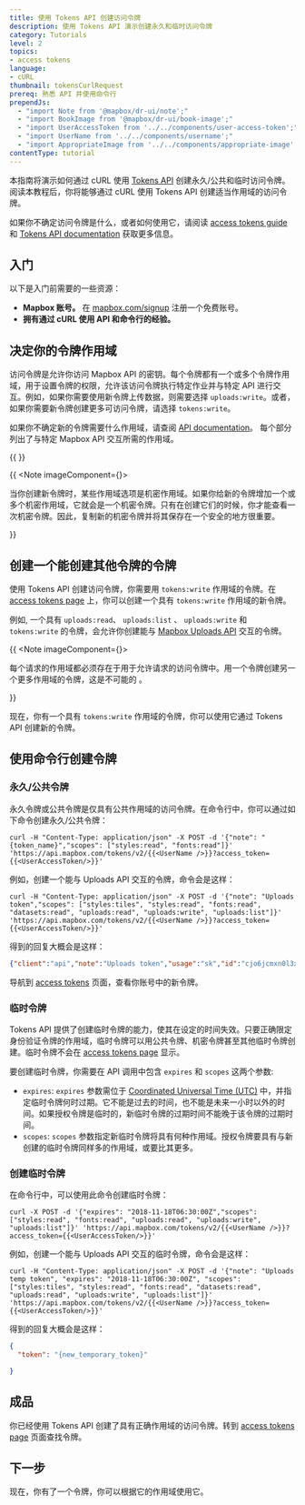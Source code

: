 ```yaml
---
title: 使用 Tokens API 创建访问令牌
description: 使用 Tokens API 演示创建永久和临时访问令牌
category: Tutorials
level: 2
topics:
- access tokens
language:
- cURL
thumbnail: tokensCurlRequest
prereq: 熟悉 API 并使用命令行
prependJs:
  - "import Note from '@mapbox/dr-ui/note';"
  - "import BookImage from '@mapbox/dr-ui/book-image';"
  - "import UserAccessToken from '../../components/user-access-token';"
  - "import UserName from '../../components/username';"
  - "import AppropriateImage from '../../components/appropriate-image';"
contentType: tutorial
---
```


本指南将演示如何通过 cURL 使用 [Tokens API](https://docs.mapbox.com/api/accounts/#tokens) 创建永久/公共和临时访问令牌。阅读本教程后，你将能够通过 cURL 使用 Tokens API 创建适当作用域的访问令牌。

如果你不确定访问令牌是什么，或者如何使用它，请阅读 [access tokens guide](/help/how-mapbox-works/access-tokens/) 和 [Tokens API documentation](https://docs.mapbox.com/api/accounts/#tokens) 获取更多信息。

## 入门

以下是入门前需要的一些资源：

- **Mapbox 账号。** 在 [mapbox.com/signup](https://www.mapbox.com/signup/) 注册一个免费账号。
- **拥有通过 cURL 使用 API 和命令行的经验。**

## 决定你的令牌作用域

访问令牌是允许你访问 Mapbox API 的密钥。每个令牌都有一个或多个令牌作用域，用于设置令牌的权限，允许该访问令牌执行特定作业并与特定 API 进行交互。例如，如果你需要使用新令牌上传数据，则需要选择 `uploads:write`。或者，如果你需要新令牌创建更多可访问令牌，请选择 `tokens:write`。

如果你不确定新的令牌需要什么作用域，请查阅 [API documentation](https://docs.mapbox.com/api/)。 每个部分列出了与特定 Mapbox API 交互所需的作用域。

{{
<AppropriateImage imageId="tokenScopes" />
}}

{{
<Note imageComponent={<BookImage />}>
  <p>当你创建新令牌时，某些作用域选项是机密作用域。如果你给新的令牌增加一个或多个机密作用域，它就会是一个机密令牌。只有在创建它们的时候，你才能查看一次机密令牌。因此，复制新的机密令牌并将其保存在一个安全的地方很重要。</p>
</Note>
}}

## 创建一个能创建其他令牌的令牌

使用 Tokens API 创建访问令牌，你需要用 `tokens:write` 作用域的令牌。在 [access tokens page](https://www.mapbox.com/account/access-tokens) 上，你可以创建一个具有 `tokens:write` 作用域的新令牌。

例如, 一个具有 `uploads:read`、 `uploads:list` 、 `uploads:write` 和 `tokens:write` 的令牌，会允许你创建能与 [Mapbox Uploads API](https://docs.mapbox.com/api/maps/#uploads) 交互的令牌。

{{
<Note imageComponent={<BookImage />}>
  <p>每个请求的作用域都必须存在于用于允许请求的访问令牌中。用一个令牌创建另一个更多作用域的令牌，这是不可能的 。</p>
</Note>
}}

现在，你有一个具有 `tokens:write` 作用域的令牌，你可以使用它通过 Tokens API 创建新的令牌。

## 使用命令行创建令牌

### 永久/公共令牌

永久令牌或公共令牌是仅具有公共作用域的访问令牌。在命令行中，你可以通过如下命令创建永久/公共令牌：

```curl
curl -H "Content-Type: application/json" -X POST -d '{"note": "{token_name}","scopes": ["styles:read", "fonts:read"]}' 'https://api.mapbox.com/tokens/v2/{{<UserName />}}?access_token={{<UserAccessToken/>}}'
```

例如，创建一个能与 Uploads API 交互的令牌，命令会是这样：

```curl
curl -H "Content-Type: application/json" -X POST -d '{"note": "Uploads token","scopes": ["styles:tiles", "styles:read", "fonts:read", "datasets:read", "uploads:read", "uploads:write", "uploads:list"]}' 'https://api.mapbox.com/tokens/v2/{{<UserName />}}?access_token={{<UserAccessToken/>}}'
```

得到的回复大概会是这样：

```json
{"client":"api","note":"Uploads token","usage":"sk","id":"cjo6jcmxn0l3x3vqmdr4epqk8","default":false,"scopes":["styles:tiles","styles:read","fonts:read","datasets:read","uploads:read","uploads:write","uploads:list"],"created":"2018-11-07T02:19:53.538Z","modified":"2018-11-07T02:19:53.538Z","token":"{new_access_token}"}
```

导航到 [access tokens](https://www.mapbox.com/account/access-tokens) 页面，查看你账号中的新令牌。

### 临时令牌

Tokens API 提供了创建临时令牌的能力，使其在设定的时间失效。只要正确限定身份验证令牌的作用域，临时令牌可以用公共令牌、机密令牌甚至其他临时令牌创建。临时令牌不会在 [access tokens page](https://www.mapbox.com/account/access-tokens) 显示。

要创建临时令牌，你需要在 API 调用中包含 `expires` 和 `scopes` 这两个参数:

- `expires`: `expires` 参数需位于 [Coordinated Universal Time (UTC)](https://www.timeanddate.com/worldclock/timezone/utc) 中，并指定临时令牌何时过期。它不能是过去的时间，也不能是未来一小时以外的时间。如果授权令牌是临时的，新临时令牌的过期时间不能晚于该令牌的过期时间。
- `scopes`: `scopes` 参数指定新临时令牌将具有何种作用域。授权令牌要具有与新创建的临时令牌同样多的作用域，或要比其更多。

### 创建临时令牌

在命令行中，可以使用此命令创建临时令牌：


```curl
curl -X POST -d '{"expires": "2018-11-18T06:30:00Z","scopes": ["styles:read", "fonts:read", "uploads:read", "uploads:write", "uploads:list"]}' 'https://api.mapbox.com/tokens/v2/{{<UserName />}}?access_token={{<UserAccessToken/>}}'
```

例如，创建一个能与 Uploads API 交互的临时令牌，命令会是这样：

```curl
curl -H "Content-Type: application/json" -X POST -d '{"note": "Uploads temp token", "expires": "2018-11-18T06:30:00Z", "scopes": ["styles:tiles", "styles:read", "fonts:read", "datasets:read", "uploads:read", "uploads:write", "uploads:list"]}' 'https://api.mapbox.com/tokens/v2/{{<UserName />}}?access_token={{<UserAccessToken/>}}'
```

得到的回复大概会是这样：

```json
{
  "token": "{new_temporary_token}"

}
```

## 成品

你已经使用 Tokens API 创建了具有正确作用域的访问令牌。转到 [access tokens page](https://www.mapbox.com/account/access-tokens) 页面查找令牌。

## 下一步

现在，你有了一个令牌，你可以根据它的作用域使用它。
